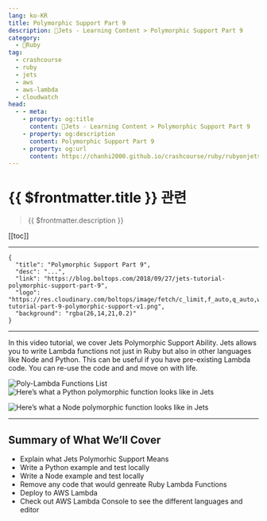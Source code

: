 ```yaml
---
lang: ko-KR
title: Polymorphic Support Part 9
description: 🔻Jets - Learning Content > Polymorphic Support Part 9
category:
  - 🔻Ruby
tag:
  - crashcourse
  - ruby
  - jets
  - aws
  - aws-lambda
  - cloudwatch
head:
  - - meta:
    - property: og:title
      content: 🔻Jets - Learning Content > Polymorphic Support Part 9
    - property: og:description
      content: Polymorphic Support Part 9
    - property: og:url
      content: https://chanhi2000.github.io/crashcourse/ruby/rubyonjets-learning-content/20180927-jets-tutorial-polymorphic-support-part-9.html
---
```


# {{ $frontmatter.title }} 관련

> {{ $frontmatter.description }}

[[toc]]

---

```component VPCard
{
  "title": "Polymorphic Support Part 9",
  "desc": "...",
  "link": "https://blog.boltops.com/2018/09/27/jets-tutorial-polymorphic-support-part-9",
  "logo": "https://res.cloudinary.com/boltops/image/fetch/c_limit,f_auto,q_auto,w_584/https://blog.boltops.com/img/posts/2018/09/jets-tutorial-part-9-polymorphic-support-v1.png",
  "background": "rgba(26,14,21,0.2)"
}
```

---

<VidStack src="youtube/asylnFoKAYA"/>

In this video tutorial, we cover Jets Polymorphic Support Ability. Jets allows you to write Lambda functions not just in Ruby but also in other languages like Node and Python. This can be useful if you have pre-existing Lambda code. You can re-use the code and and move on with life.

![Poly-Lambda Functions List](https://blog.boltops.com/img/posts/2018/09/poly-lambda-functions-list.png)
![Here’s what a Python polymorphic function looks like in Jets](https://blog.boltops.com/img/posts/2018/09/poly-lambda-function-edit-python.png)




![Here’s what a Node polymorphic function looks like in Jets](https://blog.boltops.com/img/posts/2018/09/poly-lambda-function-edit-node.png)


---

## Summary of What We’ll Cover

- Explain what Jets Polymorhic Support Means
- Write a Python example and test locally
- Write a Node example and test locally
- Remove any code that would genreate Ruby Lambda Functions
- Deploy to AWS Lambda
- Check out AWS Lambda Console to see the different languages and editor